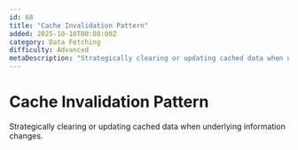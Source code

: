 ```yaml
---
id: 68
title: "Cache Invalidation Pattern"
added: 2025-10-10T00:00:00Z
category: Data Fetching
difficulty: Advanced
metaDescription: "Strategically clearing or updating cached data when underlying information changes."
---
```


# Cache Invalidation Pattern

Strategically clearing or updating cached data when underlying information changes.
